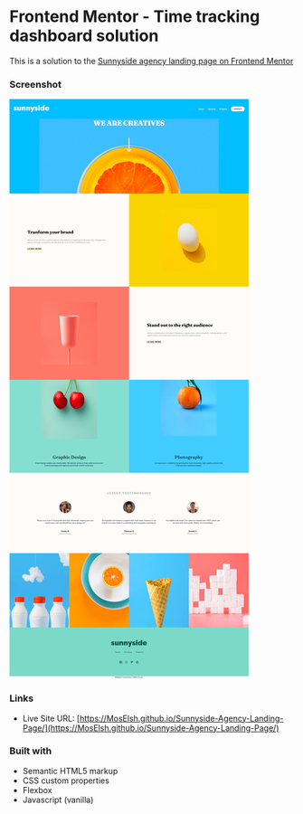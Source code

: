 # Frontend Mentor - Time tracking dashboard solution

This is a solution to the [Sunnyside agency landing page on Frontend Mentor](https://www.frontendmentor.io/challenges/sunnyside-agency-landing-page-7yVs3B6ef)

### Screenshot

![Screenshot of Solution](./screenshot.png)

### Links

- Live Site URL: [https://MosElsh.github.io/Sunnyside-Agency-Landing-Page/](https://MosElsh.github.io/Sunnyside-Agency-Landing-Page/)

### Built with

- Semantic HTML5 markup
- CSS custom properties
- Flexbox
- Javascript (vanilla)